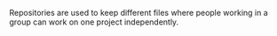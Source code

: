 Repositories are used to keep different files where people working in a group can work on one project independently.
